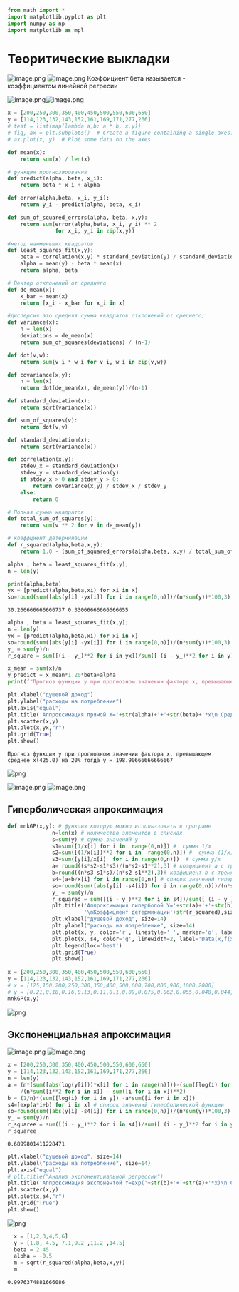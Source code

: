 ```python
from math import *
import matplotlib.pyplot as plt
import numpy as np
import matplotlib as mpl
```

# Теоритические выкладки
![image.png](883a5e31-405c-4e2b-bd39-5e2d99b047a3.png)
![image.png](5150c7aa-fa86-42ed-83b5-afffc604673e.png)
Коэффициент бета называется - коэффициентом линейной регресии

![image.png](a6486fd4-2781-4560-8319-46a3fd4a47d8.png)![image.png](f569fd0b-cd0e-452a-aac2-57c66bfee1a1.png)


```python
x = [200,250,300,350,400,450,500,550,600,650]
y = [114,123,132,143,152,161,169,171,277,266]
# test = list(map(lambda a,b: a * b, x,y))
# fig, ax = plt.subplots()  # Create a figure containing a single axes.
# ax.plot(x, y)  # Plot some data on the axes.
```


```python
def mean(x):
    return sum(x) / len(x)
```


```python
# функция прогнозирования
def predict(alpha, beta, x_i):
    return beta * x_i + alpha
```


```python
def error(alpha,beta, x_i, y_i):
    return y_i - predict(alpha, beta, x_i)
```


```python
def sum_of_squared_errors(alpha, beta, x,y):
    return sum(error(alpha,beta, x_i, y_i) ** 2
               for x_i, y_i in zip(x,y))
```


```python
#метод наименьших квадратов
def least_squares_fit(x,y):
    beta = correlation(x,y) * standard_deviation(y) / standard_deviation(x)
    alpha = mean(y) - beta * mean(x)
    return alpha, beta
```


```python
# Вектор отклонений от среднего 
def de_mean(x):
    x_bar = mean(x)
    return [x_i - x_bar for x_i in x]
```


```python
#дисперсия это средняя сумма квадратов отклонений от среднего;
def variance(x):
    n = len(x)
    deviations = de_mean(x)
    return sum_of_squares(deviations) / (n-1)
```


```python
def dot(v,w):
    return sum(v_i * w_i for v_i, w_i in zip(v,w))
```


```python
def covariance(x,y):
    n = len(x)
    return dot(de_mean(x), de_mean(y))/(n-1)
```


```python
def standard_deviation(x):
    return sqrt(variance(x))
```


```python
def sum_of_squares(v):
    return dot(v,v)
```


```python
def standard_deviation(x):
    return sqrt(variance(x))
```


```python
def correlation(x,y):
    stdev_x = standard_deviation(x)
    stdev_y = standard_deviation(y)
    if stdev_x > 0 and stdev_y > 0:
        return covariance(x,y) / stdev_x / stdev_y
    else:
        return 0

```


```python
# Полная сумма квадратов 
def total_sum_of_squares(y):
    return sum(v ** 2 for v in de_mean(y))
```


```python
# коэффциент детерминации
def r_squared(alpha,beta,x,y):
    return 1.0 - (sum_of_squared_errors(alpha,beta, x,y) / total_sum_of_squares(y))
```


```python
alpha , beta = least_squares_fit(x,y);
n = len(y)

print(alpha,beta) 
yx = [predict(alpha,beta,xi) for xi in x]
so=round(sum([abs(y[i] -yx[i]) for i in range(0,n)])/(n*sum(y))*100,3) # средняя ошибка аппроксимации
```

    30.266666666666737 0.33066666666666655
    


```python
alpha , beta = least_squares_fit(x,y);
n = len(y)
yx = [predict(alpha,beta,xi) for xi in x]
so=round(sum([abs(y[i] -yx[i]) for i in range(0,n)])/(n*sum(y))*100,3) # средняя ошибка аппроксимации
y_ = sum(y)/n
r_square = sum([(i - y_)**2 for i in yx])/sum([ (i - y_)**2 for i in y])

x_mean = sum(x)/n
y_predict = x_mean*1.20*beta+alpha
print(f"Прогноз функции y при прогнозном значении фактора x, превышающем среднее x({x_mean}) на 20% тогда y = {y_predict}")

plt.xlabel("душевой доход")
plt.ylabel("расходы на потребление")
plt.axis("equal")
plt.title('Аппроксимация прямой Y='+str(alpha)+'+'+str(beta)+'*x\n Средняя ошибка--'+str(so)+'%'+'\nКоэффициент детерминации'+str(r_square),size=14)
plt.scatter(x,y)
plt.plot(x,yx,"r")
plt.grid(True)
plt.show()
```

    Прогноз функции y при прогнозном значении фактора x, превышающем среднее x(425.0) на 20% тогда y = 198.90666666666667
    


    
![png](output_20_1.png)
    


![image.png](2ca74335-611e-44a0-b4f8-71ca2859aaec.png)
![image.png](cbd21152-d031-4e0e-a258-b28c0abdf4bf.png)

## Гиперболическая апроксимация


```python
def mnkGP(x,y): # функция которую можно использзовать в програме
              n=len(x) # количество элементов в списках
              s=sum(y) # сумма значений y
              s1=sum([1/x[i] for i in  range(0,n)]) #  сумма 1/x
              s2=sum([(1/x[i])**2 for i in  range(0,n)]) #  сумма (1/x)**2
              s3=sum([y[i]/x[i]  for i in range(0,n)])  # сумма y/x                   
              a= round((s*s2-s1*s3)/(n*s2-s1**2),3) # коэфициент а с тремя дробными цифрами
              b=round((n*s3-s1*s)/(n*s2-s1**2),3)# коэфициент b с тремя дробными цифрами
              s4=[a+b/x[i] for i in range(0,n)] # список значений гиперболической функции              
              so=round(sum([abs(y[i] -s4[i]) for i in range(0,n)])/(n*sum(y))*100,3)   # средняя ошибка аппроксимации
              y_ = sum(y)/n
              r_squared = sum([(i - y_)**2 for i in s4])/sum([ (i - y_)**2 for i in y])
              plt.title('Аппроксимация гиперболой Y='+str(a)+'+'+str(b)+'/x\n Средняя ошибка--'+str(so)+'%'+\
                        '\nКоэффициент детерминации'+str(r_squared),size=14)
              plt.xlabel("душевой доход", size=14)
              plt.ylabel("расходы на потребление", size=14)
              plt.plot(x, y, color='r', linestyle=' ', marker='o', label='Data(x,y)')
              plt.plot(x, s4, color='g', linewidth=2, label='Data(x,f(x)=a+b/x')
              plt.legend(loc='best')
              plt.grid(True)
              plt.show()
             
x = [200,250,300,350,400,450,500,550,600,650]
y = [114,123,132,143,152,161,169,171,277,266]
# x = [125,150,200,250,300,350,400,500,600,700,800,900,1000,2000]
# y = [0.21,0.18,0.16,0.13,0.11,0.1,0.09,0.075,0.062,0.055,0.048,0.044,0.04,0.022]
mnkGP(x,y)
```


    
![png](output_23_0.png)
    


## Экспоненциальная апроксимация

![image.png](24c96dd5-dc20-4ac0-a561-7d5714522ce3.png)
![image.png](96248f20-7cd1-44fe-b309-6e3c22b25147.png)


```python
x = [200,250,300,350,400,450,500,550,600,650]
y = [114,123,132,143,152,161,169,171,277,266]
n = len(y)
a = (n*(sum([abs(log(y[i]))*x[i] for i in range(n)]))-(sum([log(i) for i in y])*sum([i for i in x])))\
    /(n*sum([i**2 for i in x]) - sum([i for i in x])**2)
b = (1/n)*(sum([log(i) for i in y]) -a*sum([i for i in x]))
s4=[exp(a*i+b) for i in x] # список значений гиперболической функции
so=round(sum([abs(y[i] -s4[i]) for i in range(0,n)])/(n*sum(y))*100,3) # средняя ошибка аппроксимации
y_ = sum(y)/n
r_squaree = sum([(i - y_)**2 for i in s4])/sum([ (i - y_)**2 for i in y])
r_squaree
```




    0.6899801411228471




```python
plt.xlabel("душевой доход", size=14)
plt.ylabel("расходы на потребление", size=14)
plt.axis("equal")
# plt.title("Анализ экспонентциальной регрессии")
plt.title('Аппроксимация экспонентой Y=exp('+str(b)+'+'+str(a)+'*x)\n Средняя ошибка--'+str(so)+'%'+'\nКоэффициент детерминации'+str(r_squaree),size=14)
plt.scatter(x,y)
plt.plot(x,s4,"r")
plt.grid("True")
plt.show()
```


    
![png](output_27_0.png)
    



```python
  x = [1,2,3,4,5,6]
  y = [1.8, 4.5, 7.1,9.2 ,11.2 ,14.5] 
  beta = 2.45 
  alpha = -0.5
  m = sqrt(r_squared(alpha,beta,x,y))
  m
```




    0.9976374881666086




```python

```


```python

```
